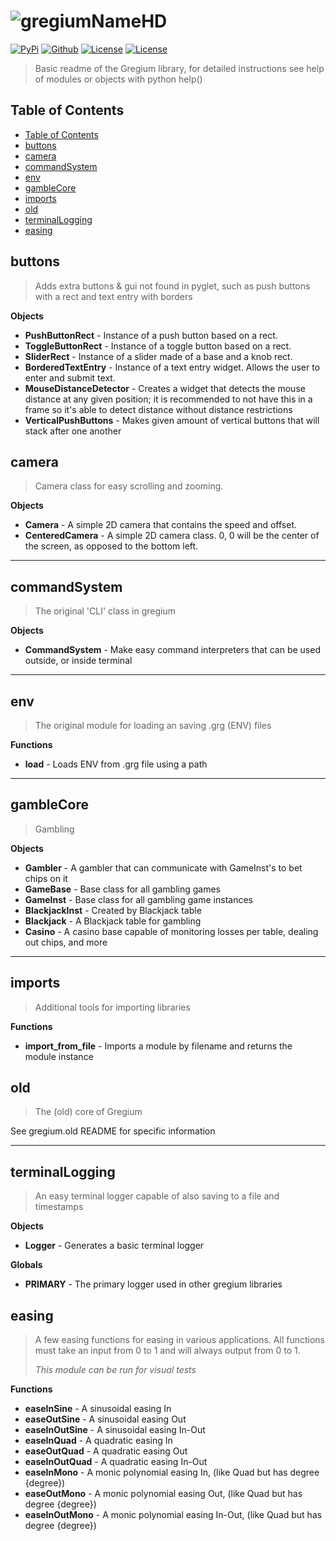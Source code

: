 # ![gregiumNameHD](https://github.com/user-attachments/assets/bf3c96d2-e1aa-4117-91cb-93d896145211)

[![PyPi](https://img.shields.io/badge/pypi-v0.1.9-%233775A9?style=for-the-badge&logo=pypi&logoColor=white)](https://pypi.org/project/gregium)
[![Github](https://img.shields.io/badge/github-0.1.9-%23181717?style=for-the-badge&logo=github&logoColor=white)](https://github.com/LavaTigerUnicrn/Gregium)
[![License](https://img.shields.io/badge/license-MIT-%233DA639?style=for-the-badge&logo=opensourceinitiative&logoColor=white)](https://opensource.org/license/MIT)
[![License](https://img.shields.io/badge/code%20style-black-%23181717?style=for-the-badge)](https://github.com/psf/black)

> Basic readme of the Gregium library, for detailed instructions see help of modules or objects with python help()

## Table of Contents

- [Table of Contents](#table-of-contents)
- [buttons](#buttons)
- [camera](#camera)
- [commandSystem](#commandsystem)
- [env](#env)
- [gambleCore](#gamblecore)
- [imports](#imports)
- [old](#old)
- [terminalLogging](#terminallogging)
- [easing](#easing)

## buttons

> Adds extra buttons & gui not found in pyglet, such as push buttons with a rect and text entry with borders

**Objects**  

- **PushButtonRect** - Instance of a push button based on a rect.
- **ToggleButtonRect** - Instance of a toggle button based on a rect.
- **SliderRect** - Instance of a slider made of a base and a knob rect.
- **BorderedTextEntry** - Instance of a text entry widget. Allows the user to enter and submit text.
- **MouseDistanceDetector** - Creates a widget that detects the mouse distance at any given position; it is recommended to not have this in a frame so it's able to detect distance without distance restrictions
- **VerticalPushButtons** - Makes given amount of vertical buttons that will stack after one another

## camera

> Camera class for easy scrolling and zooming.

**Objects**  

- **Camera** - A simple 2D camera that contains the speed and offset.
- **CenteredCamera** - A simple 2D camera class. 0, 0 will be the center of the screen, as opposed to the bottom left.

---

## commandSystem

> The original 'CLI' class in gregium

**Objects**  

- **CommandSystem** - Make easy command interpreters that can be used outside, or inside terminal

---

## env

> The original module for loading an saving .grg (ENV) files

**Functions**  

- **load** - Loads ENV from .grg file using a path

---

## gambleCore

> Gambling

**Objects**  

- **Gambler** - A gambler that can communicate with GameInst's to bet chips on it
- **GameBase** - Base class for all gambling games
- **GameInst** - Base class for all gambling game instances
- **BlackjackInst** - Created by Blackjack table
- **Blackjack** - A Blackjack table for gambling
- **Casino** - A casino base capable of monitoring losses per table, dealing out chips, and more

---

## imports

> Additional tools for importing libraries

**Functions**  

- **import_from_file** - Imports a module by filename and returns the module instance

## old

> The (old) core of Gregium

See gregium.old README for specific information

---

## terminalLogging

> An easy terminal logger capable of also saving to a file and timestamps

**Objects**  

- **Logger** - Generates a basic terminal logger

**Globals**  

- **PRIMARY** - The primary logger used in other gregium libraries

## easing

> A few easing functions for easing in various applications. All functions must take an input from 0 to 1 and will always output from 0 to 1.
>
> *This module can be run for visual tests*

**Functions**  

- **easeInSine** - A sinusoidal easing In
- **easeOutSine** - A sinusoidal easing Out
- **easeInOutSine** - A sinusoidal easing In-Out
- **easeInQuad** - A quadratic easing In
- **easeOutQuad** - A quadratic easing Out
- **easeInOutQuad** - A quadratic easing In-Out
- **easeInMono** - A monic polynomial easing In, (like Quad but has degree {degree})
- **easeOutMono** - A monic polynomial easing Out, (like Quad but has degree {degree})
- **easeInOutMono** - A monic polynomial easing In-Out, (like Quad but has degree {degree})
